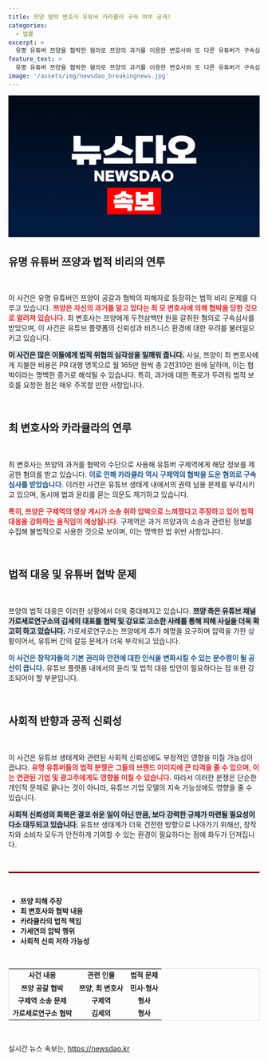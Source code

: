 ```yaml
---
title: 쯔양 협박 변호사 유튜버 카라큘라 구속 여부 공개!
categories:
  - 법률
excerpt: >
  유명 유튜버 쯔양을 협박한 혐의로 쯔양의 과거를 이용한 변호사와 또 다른 유튜버가 구속심사를 받습니다. 이들의 범죄 혐의와 쯔양의 고소 이유가 밝혀질 이번 사건, 과연 어떤 진실이 드러날까요?
feature_text: >
  유명 유튜버 쯔양을 협박한 혐의로 쯔양의 과거를 이용한 변호사와 또 다른 유튜버가 구속심사를 받습니다. 이들의 범죄 혐의와 쯔양의 고소 이유가 밝혀질 이번 사건, 과연 어떤 진실이 드러날까요?
image: '/assets/img/newsdao_breakingnews.jpg'
---
```


<p><img src="/assets/img/newsdao_breakingnews.jpg" alt="koreaapp 속보" /></p>

<h2 data-ke-size="size26">유명 유튜버 쯔양과 법적 비리의 연루</h2>

<p data-ke-size="size16">&nbsp;</p>

<p>이 사건은 유명 유튜버인 쯔양이 공갈과 협박의 피해자로 등장하는 법적 비리 문제를 다루고 있습니다. <b><span style="color: #ee2323;">쯔양은 자신의 과거를 알고 있다는 최 모 변호사에 의해 협박을 당한 것으로 알려져 있습니다.</span></b> 최 변호사는 쯔양에게 두천삼백만 원을 갈취한 혐의로 구속심사를 받았으며, 이 사건은 유튜브 플랫폼의 신뢰성과 비즈니스 환경에 대한 우려를 불러일으키고 있습니다. </p>

<p><b><span style="background-color: #21538527;">이 사건은 많은 이들에게 법적 위협의 심각성을 일깨워 줍니다.</span></b> 사실, 쯔양이 최 변호사에게 지불한 비용은 PR 대행 명목으로 월 165만 원씩 총 2천310만 원에 달하며, 이는 협박이라는 명백한 증거로 해석될 수 있습니다. 특히, 과거에 대한 폭로가 두려워 법적 보호를 요청한 점은 매우 주목할 만한 사항입니다. </p>

<p data-ke-size="size16">&nbsp;</p>

<h2 data-ke-size="size26">최 변호사와 카라큘라의 연루</h2>

<p data-ke-size="size16">&nbsp;</p>

<p>최 변호사는 쯔양의 과거를 협박의 수단으로 사용해 유튜버 구제역에게 해당 정보를 제공한 혐의를 받고 있습니다. <b><span style="color: #1a5490;">이로 인해 카라큘라 역시 구제역의 협박을 도운 혐의로 구속심사를 받았습니다.</span></b> 이러한 사건은 유튜브 생태계 내에서의 권력 남용 문제를 부각시키고 있으며, 동시에 법과 윤리를 묻는 의문도 제기하고 있습니다. </p>

<p><b><span style="color: #ee2323;">특히, 쯔양은 구제역의 영상 게시가 소송 취하 압박으로 느껴졌다고 주장하고 있어 법적 대응을 강화하는 움직임이 예상됩니다.</span></b> 구제역은 과거 쯔양과의 소송과 관련된 정보를 수집해 불법적으로 사용한 것으로 보이며, 이는 명백한 법 위반 사항입니다. </p>

<p data-ke-size="size16">&nbsp;</p>

<h2 data-ke-size="size26">법적 대응 및 유튜버 협박 문제</h2>

<p data-ke-size="size16">&nbsp;</p>

<p>쯔양의 법적 대응은 이러한 상황에서 더욱 중대해지고 있습니다. <b><span style="background-color: #21538527;">쯔양 측은 유튜브 채널 가로세로연구소의 김세의 대표를 협박 및 강요로 고소한 사례를 통해 피해 사실을 더욱 확고히 하고 있습니다.</span></b> 가로세로연구소는 쯔양에게 추가 해명을 요구하며 압력을 가한 상황이어서, 유튜버 간의 갈등 문제가 더욱 부각되고 있습니다.</p>

<p><b><span style="color: #1a5490;">이 사건은 창작자들의 기본 권리와 안전에 대한 인식을 변화시킬 수 있는 분수령이 될 공산이 큽니다.</span></b> 유튜브 플랫폼 내에서의 윤리 및 법적 대응 방안이 필요하다는 점 또한 강조되어야 할 부분입니다. </p>

<p data-ke-size="size16">&nbsp;</p>

<h2 data-ke-size="size26">사회적 반향과 공적 신뢰성</h2>

<p data-ke-size="size16">&nbsp;</p>

<p>이 사건은 유튜브 생태계와 관련된 사회적 신뢰성에도 부정적인 영향을 미칠 가능성이 큽니다. <b><span style="color: #ee2323;">유명 유튜버들의 법적 분쟁은 그들의 브랜드 이미지에 큰 타격을 줄 수 있으며, 이는 연관된 기업 및 광고주에게도 영향을 미칠 수 있습니다.</span></b> 따라서 이러한 분쟁은 단순한 개인적 문제로 끝나는 것이 아니라, 유튜브 기업 모델의 지속 가능성에도 영향을 줄 수 있습니다. </p>

<p><b><span style="background-color: #21538527;">사회적 신뢰성의 회복은 결코 쉬운 일이 아닌 만큼, 보다 강력한 규제가 마련될 필요성이 다소 대두되고 있습니다.</span></b> 유튜브 생태계가 더욱 건전한 방향으로 나아가기 위해선, 창작자와 소비자 모두가 안전하게 기여할 수 있는 환경이 필요하다는 점에 화두가 던져집니다. </p>

<p data-ke-size="size16">&nbsp;</p>

<hr style="border: 1px solid #ee2323;">

<p data-ke-size="size16">&nbsp;</p>

<ul>
    <li><b>쯔양 피해 주장</b></li>
    <li><b>최 변호사와 협박 내용</b></li>
    <li><b>카라큘라의 법적 책임</b></li>
    <li><b>가세연의 압박 행위</b></li>
    <li><b>사회적 신뢰 저하 가능성</b></li>
</ul>

<p data-ke-size="size16">&nbsp;</p>

<table style="width: 100%; border: 1px solid #21538527;">
 <tr>
   <td style="text-align: center; height: 17px;"><b>사건 내용</b></td>
   <td style="text-align: center; height: 17px;"><b>관련 인물</b></td>
   <td style="text-align: center; height: 17px;"><b>법적 문제</b></td>
 </tr>
 <tr>
   <td style="text-align: center; height: 17px;"><b>쯔양 공갈 협박</b></td>
   <td style="text-align: center; height: 17px;"><b>쯔양, 최 변호사</b></td>
   <td style="text-align: center; height: 17px;"><b>민사·형사</b></td>
 </tr>
 <tr>
   <td style="text-align: center; height: 17px;"><b>구제역 소송 문제</b></td>
   <td style="text-align: center; height: 17px;"><b>구제역</b></td>
   <td style="text-align: center; height: 17px;"><b>형사</b></td>
 </tr>
 <tr>
   <td style="text-align: center; height: 17px;"><b>가로세로연구소 협박</b></td>
   <td style="text-align: center; height: 17px;"><b>김세의</b></td>
   <td style="text-align: center; height: 17px;"><b>형사</b></td>
 </tr>
 </table>

<p data-ke-size="size16">&nbsp;</p>
실시간 뉴스 속보는, <a href="https://newsdao.kr" rel="dofollow">https://newsdao.kr</a>


